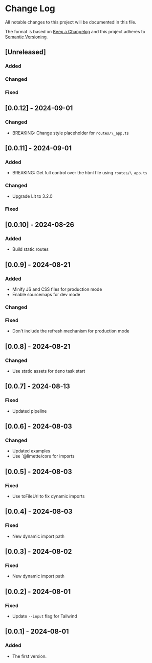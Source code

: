 # Change Log

All notable changes to this project will be documented in this file.

The format is based on [Keep a Changelog](http://keepachangelog.com/)
and this project adheres to [Semantic Versioning](http://semver.org/).

## [Unreleased]

### Added

### Changed

### Fixed

## [0.0.12] - 2024-09-01

### Changed

- BREAKING: Change style placeholder for `routes/\_app.ts`

## [0.0.11] - 2024-09-01

### Added

- BREAKING: Get full control over the html file using `routes/\_app.ts`

### Changed

- Upgrade Lit to 3.2.0

### Fixed

## [0.0.10] - 2024-08-26

### Added

- Build static routes

## [0.0.9] - 2024-08-21

### Added

- Minify JS and CSS files for production mode
- Enable sourcemaps for dev mode

### Changed

### Fixed

- Don't include the refresh mechanism for production mode

## [0.0.8] - 2024-08-21

### Changed

- Use static assets for deno task start

## [0.0.7] - 2024-08-13

### Fixed

- Updated pipeline

## [0.0.6] - 2024-08-03

### Changed

- Updated examples
- Use `@limette/core for imports

## [0.0.5] - 2024-08-03

### Fixed

- Use toFileUrl to fix dynamic imports

## [0.0.4] - 2024-08-03

### Fixed

- New dynamic import path

## [0.0.3] - 2024-08-02

### Fixed

- New dynamic import path

## [0.0.2] - 2024-08-01

### Fixed

- Update `--input` flag for Tailwind

## [0.0.1] - 2024-08-01

### Added

- The first version.
